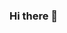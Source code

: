 ### Hi there 👋

<!--
**CharlesBrown78/CharlesBrown78** is a ✨ _special_ ✨ repository because its `README.md` (this file) appears on your GitHub profile.

Here are some ideas to get you started:

- 🔭 I’m currently working on HTML and CSS
- 🌱 I’m currently learning how to build websites.
- 👯 I’m looking to collaborate on ...
- 🤔 I’m looking for help with building my own websites.
- 💬 Ask me about ...
- 📫 How to reach me: ...
- 😄 Pronouns: ...
- ⚡ Fun fact: ...
-->
